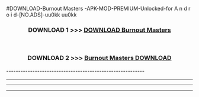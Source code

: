 #DOWNLOAD-Burnout Masters -APK-MOD-PREMIUM-Unlocked-for A n d r o i d-[NO.ADS]-uu0kk uu0kk 



<div align="center">

<h3>DOWNLOAD 1 >>> <a href="https://getmod2.web.app/?judul=Burnout Masters ">DOWNLOAD Burnout Masters </a></h3><br>

<h3>DOWNLOAD 2 >>> <a href="https://getmod2.web.app/?judul=Burnout Masters ">Burnout Masters  DOWNLOAD </a></h3>

</div>
----------------------------------------------------------

----------------------------------------------------------

----------------------------------------------------------

----------------------------------------------------------



